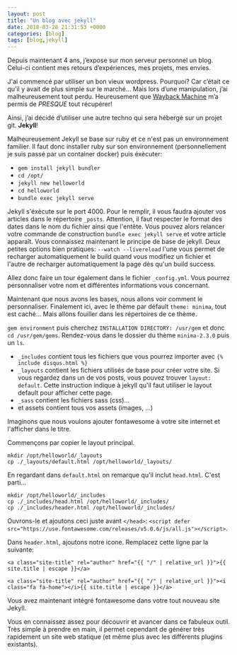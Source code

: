 ```yaml
---
layout: post
title: "Un blog avec jekyll"
date: 2018-03-28 21:31:53 +0000
categories: [blog]
tags: [blog,jekyll]
---
```

Depuis maintenant 4 ans, j’expose sur mon serveur personnel un blog.
Celui-ci contient mes retours d’expériences, mes projets, mes envies.

J'ai commencé par utiliser un bon vieux wordpress. Pourquoi? Car c’était ce qu’il y avait de plus simple sur le marché… Mais lors d’une manipulation, j’ai malheureusement tout perdu. Heureusement que [Wayback Machine](https://web.archive.org/) m’a permis de *PRESQUE* tout récupérer!

Ainsi, j’ai décidé d’utiliser une autre techno qui sera hébergé sur un projet git. **Jekyll**!

Malheureusement Jekyll se base sur ruby et ce n'est pas un environnement familier. Il faut donc installer ruby sur son environnement (personnellement je suis passé par un container docker) puis éxècuter:

* `gem install jekyll bundler`
* `cd /opt/`
* `jekyll new helloworld`
* `cd helloworld`
* `bundle exec jekyll serve`

Jekyll s'éxècute sur le port 4000. Pour le remplir, il vous faudra ajouter vos articles dans le répertoire `_posts`. Attention, il faut respecter le format des dates dans le nom du fichier ainsi que l'entête. Vous pouvez alors relancer votre commande de construction `bundle exec jekyll serve` et votre article apparaît. Vous connaissez maintenant le principe de base de jekyll. Deux petites options bien pratiques: `--watch --livereload` l'une vous permet de recharger automatiquement le build quand vous modifiez un fichier et l'autre de recharger automatiquement la page dès qu'un build success.

Allez donc faire un tour également dans le fichier `_config.yml`. Vous pourrez personnaliser votre nom et différentes informations vous concernant.

Maintenant que nous avons les bases, nous allons voir comment le personnaliser.
Finalement ici, avec le thème par défault `theme: minima`, tout est caché... Mais allons fouiller dans les répertoires de ce thème.

`gem environment` puis cherchez `INSTALLATION DIRECTORY: /usr/gem` et donc `cd /usr/gem/gems`. Rendez-vous dans le dossier du thème `minima-2.3.0` puis un `ls`.

* `_includes` contient tous les fichiers que vous pourrez importer avec `{% include disqus.html %}`
* `_layouts` contient les fichiers utilisés de base pour créer votre site. Si vous regardez dans un de vos posts, vous pouvez trouver `layout: default`. Cette instruction indique à jekyll qu'il faut utiliser le layout default pour afficher cette page.
* `_sass` contient les fichiers sass (css)...
* et assets contient tous vos assets (images, ...)

Imaginons que nous voulons ajouter fontawesome à votre site internet et l'afficher dans le titre.

Commençons par copier le layout principal.

```
mkdir /opt/helloworld/_layouts
cp ./_layouts/default.html /opt/helloworld/_layouts/
```

En regardant dans `default.html` on remarque qu'il inclut `head.html`. C'est parti...

```
mkdir /opt/helloworld/_includes
cp ./_includes/head.html /opt/helloworld/_includes/
cp ./_includes/header.html /opt/helloworld/_includes/
```

Ouvrons-le et ajoutons ceci juste avant `</head>`: `<script defer src="https://use.fontawesome.com/releases/v5.0.6/js/all.js"></script>`.

Dans `header.html`, ajoutons notre icone. Remplacez cette ligne par la suivante:

`<a class="site-title" rel="author" href="{{ "/" | relative_url }}">{{ site.title | escape }}</a>`

`<a class="site-title" rel="author" href="{{ "/" | relative_url }}"><i class="fa fa-home"></i>{{ site.title | escape }}</a>`

Vous avez maintenant intégré fontawesome dans votre tout nouveau site Jekyll.

Vous en connaissez assez pour découvrir et avancer dans ce fabuleux outil. Très simple à prendre en main, il permet cependant de générer très rapidement un site web statique (et même plus avec les différents plugins existants).
